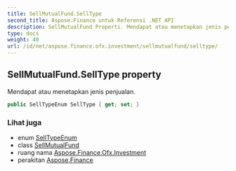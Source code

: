 ```yaml
---
title: SellMutualFund.SellType
second_title: Aspose.Finance untuk Referensi .NET API
description: SellMutualFund Properti. Mendapat atau menetapkan jenis penjualan.
type: docs
weight: 40
url: /id/net/aspose.finance.ofx.investment/sellmutualfund/selltype/
---
```

## SellMutualFund.SellType property

Mendapat atau menetapkan jenis penjualan.

```csharp
public SellTypeEnum SellType { get; set; }
```

### Lihat juga

* enum [SellTypeEnum](../../selltypeenum/)
* class [SellMutualFund](../)
* ruang nama [Aspose.Finance.Ofx.Investment](../../sellmutualfund/)
* perakitan [Aspose.Finance](../../../)


